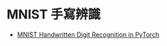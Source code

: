 # MNIST 手寫辨識



* [MNIST Handwritten Digit Recognition in PyTorch](https://nextjournal.com/gkoehler/pytorch-mnist)